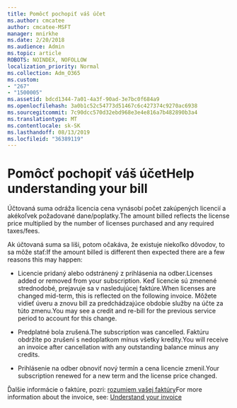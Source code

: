 ```yaml
---
title: Pomôcť pochopiť váš účet
ms.author: cmcatee
author: cmcatee-MSFT
manager: mnirkhe
ms.date: 2/20/2018
ms.audience: Admin
ms.topic: article
ROBOTS: NOINDEX, NOFOLLOW
localization_priority: Normal
ms.collection: Adm_O365
ms.custom:
- "267"
- "1500005"
ms.assetid: bdcd1344-7a01-4a3f-90ad-3e7bc0f684a9
ms.openlocfilehash: 3a0b1c52c54773d51467c6c427374c9270ac6938
ms.sourcegitcommit: 7c90dcc570d32ebd968e3e4e816a7b482890b3a4
ms.translationtype: MT
ms.contentlocale: sk-SK
ms.lasthandoff: 08/13/2019
ms.locfileid: "36389119"
---
```

# <a name="help-understanding-your-bill"></a><span data-ttu-id="6e795-102">Pomôcť pochopiť váš účet</span><span class="sxs-lookup"><span data-stu-id="6e795-102">Help understanding your bill</span></span>

<span data-ttu-id="6e795-103">Účtovaná suma odráža licencia cena vynásobí počet zakúpených licencií a akékoľvek požadované dane/poplatky.</span><span class="sxs-lookup"><span data-stu-id="6e795-103">The amount billed reflects the license price multiplied by the number of licenses purchased and any required taxes/fees.</span></span>
  
<span data-ttu-id="6e795-104">Ak účtovaná suma sa líši, potom očakáva, že existuje niekoľko dôvodov, to sa môže stať:</span><span class="sxs-lookup"><span data-stu-id="6e795-104">If the amount billed is different then expected there are a few reasons this may happen:</span></span>
  
- <span data-ttu-id="6e795-105">Licencie pridaný alebo odstránený z prihlásenia na odber.</span><span class="sxs-lookup"><span data-stu-id="6e795-105">Licenses added or removed from your subscription.</span></span> <span data-ttu-id="6e795-106">Keď licencie sú zmenené strednodobé, prejavuje sa v nasledujúcej faktúre.</span><span class="sxs-lookup"><span data-stu-id="6e795-106">When licenses are changed mid-term, this is reflected on the following invoice.</span></span> <span data-ttu-id="6e795-107">Môžete vidieť úveru a znovu bill za predchádzajúce obdobie služby na účte za túto zmenu.</span><span class="sxs-lookup"><span data-stu-id="6e795-107">You may see a credit and re-bill for the previous service period to account for this change.</span></span>

- <span data-ttu-id="6e795-108">Predplatné bola zrušená.</span><span class="sxs-lookup"><span data-stu-id="6e795-108">The subscription was cancelled.</span></span> <span data-ttu-id="6e795-109">Faktúru obdržíte po zrušení s nedoplatkom mínus všetky kredity.</span><span class="sxs-lookup"><span data-stu-id="6e795-109">You will receive an invoice after cancellation with any outstanding balance minus any credits.</span></span>

- <span data-ttu-id="6e795-110">Prihlásenie na odber obnoviť nový termín a cena licencie zmenil.</span><span class="sxs-lookup"><span data-stu-id="6e795-110">Your subscription renewed for a new term and the license price changed.</span></span>

<span data-ttu-id="6e795-111">Ďalšie informácie o faktúre, pozri: [rozumiem vašej faktúry](https://docs.microsoft.com/en-us/office365/admin/subscriptions-and-billing/understand-your-invoice)</span><span class="sxs-lookup"><span data-stu-id="6e795-111">For more information about the invoice, see: [Understand your invoice](https://docs.microsoft.com/en-us/office365/admin/subscriptions-and-billing/understand-your-invoice)</span></span>